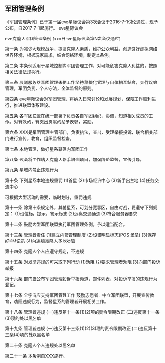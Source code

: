 军团管理条例
---
《军团管理条例》已于第一届eve星际议会第3次会议于2016-7-1讨论通过，现予公布，自2017-7-1起施行。
	eve星际议会

eve克隆人军团管理条例
(xxx日eve星际议会第N次会议通过)

第一条 为减少大规模战争，提高克隆人素质，维护公众利益，创造良好虚拟网络世界环境，根据玩家需求，结合网络环境，制定本条例。

第二条 本条例适用于星域控制内军团管理工作，对可能危害克隆人利益的，按照相关法律法规执行。

第三条 晨曦服务器军团管理条例工作坚持草根化管理与自律相互结合，实行议会管理，军团负责，个人守法，全体监督的原则。

第四条 eve星际议会对军团管理，将纳入日常讨论和发展规划，保障工作顺利进行，推进联盟体系建设。

第五条 各军团联盟在统一部署下负责各自军团组织，协调，知道相关成员的工作。对有效的，有突出贡献的给予表彰，奖励。

第六条 XXX是军团管理主管部门，负责执法，查出，受理举报投诉，联合相关部门进行宣传，教育，组织监督检查。

第七条 本地管理，做好星系辖区内军团工作

第八条 议会将工作纳入克隆人新手培训项目，加强舆论监督，宣传引导。

第九条 星域内禁止违规行为

第十条 下列星系本地违规重罚
(1)首星
(2)市场经济中心
(3)新手出生地
(4)任务交流中心

可根据大型活动的需要，临时划分，重罚违规

第十一条 除第十条规定外，其他星系，可划分宽容区，自由对战，要遵守下列规定：
(1)设位标，提示，警示标志
(2)远离交通通道
(3)符合服务器要求

第十二条 鼓励大型军团联盟执行军团管理条例，予以适当配合。

第十三条 管理者责任
(1)建立内部管理制度
(2)设置明显标志(POS 堡垒)
(3)保存好KM记录
(4)向违规克隆人予以劝阻

第十四条 克隆人个人应遵守规定，不违规

第十五条 对发现违规的可采取下列行动
(1)劝阻
(2)要求管理者劝阻
(3)向部门投诉举报

第十六条 部门应公布军团管理投诉举报频道，邮件列表，对投诉举报的违规行为登记。

第十七条 全宇宙应支持军团管理工作
鼓励志愿者，中立军团联盟，开展宣传教育，劝阻违规行为，监督星系的管理者开展相关工作。

第十八条 管理者违规
(一)违反第十一条(1)(2)项的责令限期改正
(二)违反第十一条(3)项的处以黑名单

第十九条 管理者违规
(一)违反第十三条(1)(2)(3)项的责令限期改正
(二)违反第十三条(4)项的处以黑名单

第二十条 克隆人个人违规处以黑名单

第二十一条 本条例自XXX施行。
